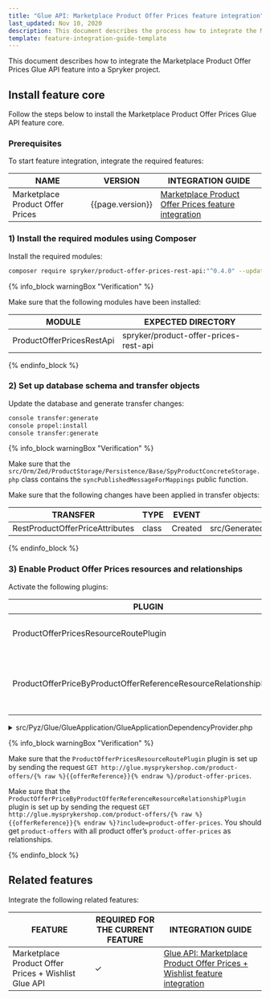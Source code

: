 ```yaml
---
title: "Glue API: Marketplace Product Offer Prices feature integration"
last_updated: Nov 10, 2020
description: This document describes the process how to integrate the Marketplace Product Offer Prices Glue API feature into a Spryker project.
template: feature-integration-guide-template
---
```


This document describes how to integrate the Marketplace Product Offer Prices Glue API feature into a Spryker project.

## Install feature core

Follow the steps below to install the Marketplace Product Offer Prices Glue API feature core.

### Prerequisites

To start feature integration, integrate the required features:

| NAME | VERSION | INTEGRATION GUIDE |
|-|-|-|
| Marketplace Product Offer Prices | {{page.version}} | [Marketplace Product Offer Prices feature integration](/docs/marketplace/dev/feature-integration-guides/{{page.version}}/marketplace-product-offer-prices-feature-integration.html) |

### 1) Install the required modules using Composer

Install the required modules:

```bash
composer require spryker/product-offer-prices-rest-api:"^0.4.0" --update-with-dependencies
```

{% info_block warningBox "Verification" %}

Make sure that the following modules have been installed:

| MODULE | EXPECTED DIRECTORY |
|-|-|
| ProductOfferPricesRestApi | spryker/product-offer-prices-rest-api |

{% endinfo_block %}

### 2) Set up database schema and transfer objects

Update the database and generate transfer changes:

```bash
console transfer:generate
console propel:install
console transfer:generate
```

{% info_block warningBox "Verification" %}

Make sure that the `src/Orm/Zed/ProductStorage/Persistence/Base/SpyProductConcreteStorage.php` class contains the `syncPublishedMessageForMappings` public function.

Make sure that the following changes have been applied in transfer objects:

| TRANSFER | TYPE | EVENT | PATH |
|-|-|-|-|
| RestProductOfferPriceAttributes | class | Created | src/Generated/Shared/Transfer/RestProductOffersAttributesTransfer |

{% endinfo_block %}

### 3) Enable Product Offer Prices resources and relationships

Activate the following plugins:

| PLUGIN | SPECIFICATION | PREREQUISITES | NAMESPACE |
|-|-|-|-|
| ProductOfferPricesResourceRoutePlugin | Registers the `product-offer-prices` resource. |  | Spryker\Glue\ProductOfferPricesRestApi\Plugin\GlueApplication |
| ProductOfferPriceByProductOfferReferenceResourceRelationshipPlugin | Registers the `product-offer-prices` resource as a relationship to `product-offers`. |  | Spryker\Glue\ProductOfferPricesRestApi\Plugin\GlueApplication |


<details><summary markdown='span'>src/Pyz/Glue/GlueApplication/GlueApplicationDependencyProvider.php</summary>

```php
<?php

namespace Pyz\Glue\GlueApplication;

use Spryker\Glue\GlueApplication\GlueApplicationDependencyProvider as SprykerGlueApplicationDependencyProvider;
use Spryker\Glue\GlueApplicationExtension\Dependency\Plugin\ResourceRelationshipCollectionInterface;
use Spryker\Glue\MerchantProductOffersRestApi\MerchantProductOffersRestApiConfig;
use Spryker\Glue\ProductOfferPricesRestApi\Plugin\GlueApplication\ProductOfferPricesResourceRoutePlugin;
use Spryker\Glue\ProductOfferPricesRestApi\Plugin\GlueApplication\ProductOfferPriceByProductOfferReferenceResourceRelationshipPlugin;

class GlueApplicationDependencyProvider extends SprykerGlueApplicationDependencyProvider
{
    /**
     * @return \Spryker\Glue\GlueApplicationExtension\Dependency\Plugin\ResourceRoutePluginInterface[]
     */
    protected function getResourceRoutePlugins(): array
    {
        return [
            new ProductOfferPricesResourceRoutePlugin(),
        ];
    }

    /**
     * @param \Spryker\Glue\GlueApplicationExtension\Dependency\Plugin\ResourceRelationshipCollectionInterface $resourceRelationshipCollection
     *
     * @return \Spryker\Glue\GlueApplicationExtension\Dependency\Plugin\ResourceRelationshipCollectionInterface
     */
    protected function getResourceRelationshipPlugins(
        ResourceRelationshipCollectionInterface $resourceRelationshipCollection
    ): ResourceRelationshipCollectionInterface {
        $resourceRelationshipCollection->addRelationship(
            MerchantProductOffersRestApiConfig::RESOURCE_PRODUCT_OFFERS,
            new ProductOfferPriceByProductOfferReferenceResourceRelationshipPlugin()
        );

        return $resourceRelationshipCollection;
    }
}
```

</details>

{% info_block warningBox "Verification" %}

Make sure that the `ProductOfferPricesResourceRoutePlugin` plugin is set up by sending the request `GET http://glue.mysprykershop.com/product-offers/{% raw %}{{offerReference}}{% endraw %}/product-offer-prices`.

Make sure that the `ProductOfferPriceByProductOfferReferenceResourceRelationshipPlugin` plugin is set up by sending the request `GET http://glue.mysprykershop.com/product-offers/{% raw %}{{offerReference}}{% endraw %}?include=product-offer-prices`. You should get `product-offers` with all product offer’s `product-offer-prices` as relationships.

{% endinfo_block %}


## Related features

Integrate the following related features:

| FEATURE | REQUIRED FOR THE CURRENT FEATURE | INTEGRATION GUIDE |
|---|---|---|
| Marketplace Product Offer Prices + Wishlist Glue API | &check;  |  [Glue API: Marketplace Product Offer Prices + Wishlist feature integration ](/docs/marketplace/dev/feature-integration-guides/{{page.version}}/glue/marketplace-product-offer-prices-wishlist-feature-integration.html) |

